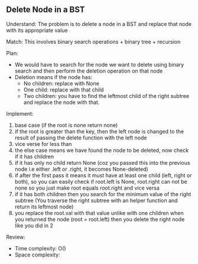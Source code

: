 ## Delete Node in a BST
Understand:
The problem is to delete a node in a BST and replace that node with its appropriate value

Match:
This involves binary search operations + binary tree + recursion

Plan:
- We would have to search for the node we want to delete using binary search and then perform the deletion operation on that node
- Deletion means if the node has:
    - No children: replace with None
    - One child: replace with that child
    - Two children: you have to find the leftmost child of the right subtree and replace the node with that.

Implement: 
1. base case (if the root is none return none)
2. if the root is greater than the key, then the left node is changed to the result of passing the delete function with the left node
3. vice verse for less than
4. the else case means we have found the node to be deleted, now check if it has children
5. if it has only no child return None (coz you passed this into the previous node i.e either .left or .right, it becomes None-deleted)
6. if after the first pass it means it must have at least one child (left, right or both), so you can easily check if root.left is None, root.right can not be none so you just make root equals root.right and vice versa
7. if it has both children then you search for the minimum value of the right subtree (You traverse the right subtree with an helper function and return its leftmost node)
8. you replace the root.val with that value unlike with one children when you returned the node (root = root.left)
then you delete the right node like you did in 2

Review:
- Time complexity: O()
- Space complexity: